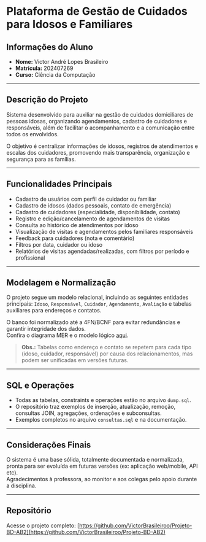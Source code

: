 # Plataforma de Gestão de Cuidados para Idosos e Familiares

## Informações do Aluno
- **Nome:** Victor André Lopes Brasileiro  
- **Matrícula:** 202407269  
- **Curso:** Ciência da Computação

---

## Descrição do Projeto

Sistema desenvolvido para auxiliar na gestão de cuidados domiciliares de pessoas idosas, organizando agendamentos, cadastro de cuidadores e responsáveis, além de facilitar o acompanhamento e a comunicação entre todos os envolvidos.

O objetivo é centralizar informações de idosos, registros de atendimentos e escalas dos cuidadores, promovendo mais transparência, organização e segurança para as famílias.

---

## Funcionalidades Principais

- Cadastro de usuários com perfil de cuidador ou familiar
- Cadastro de idosos (dados pessoais, contato de emergência)
- Cadastro de cuidadores (especialidade, disponibilidade, contato)
- Registro e edição/cancelamento de agendamentos de visitas
- Consulta ao histórico de atendimentos por idoso
- Visualização de visitas e agendamentos pelos familiares responsáveis
- Feedback para cuidadores (nota e comentário)
- Filtros por data, cuidador ou idoso
- Relatórios de visitas agendadas/realizadas, com filtros por período e profissional

---

## Modelagem e Normalização

O projeto segue um modelo relacional, incluindo as seguintes entidades principais: `Idoso`, `Responsável`, `Cuidador`, `Agendamento`, `Avaliação` e tabelas auxiliares para endereços e contatos.

O banco foi normalizado até a 4FN/BCNF para evitar redundâncias e garantir integridade dos dados.  
Confira o diagrama MER e o modelo lógico [aqui](https://dbdiagram.io/d/682741d81227bdcb4ea5f554).

> **Obs.:** Tabelas como endereço e contato se repetem para cada tipo (idoso, cuidador, responsável) por causa dos relacionamentos, mas podem ser unificadas em versões futuras.

---

## SQL e Operações

- Todas as tabelas, constraints e operações estão no arquivo `dump.sql`.
- O repositório traz exemplos de inserção, atualização, remoção, consultas JOIN, agregações, ordenações e subconsultas.
- Exemplos completos no arquivo `consultas.sql` e na documentação.

---

## Considerações Finais

O sistema é uma base sólida, totalmente documentada e normalizada, pronta para ser evoluída em futuras versões (ex: aplicação web/mobile, API etc).  
Agradecimentos à professora, ao monitor e aos colegas pelo apoio durante a disciplina.

---

## Repositório

Acesse o projeto completo:
[https://github.com/VictorBrasileiroo/Projeto-BD-AB2](https://github.com/VictorBrasileiroo/Projeto-BD-AB2)

